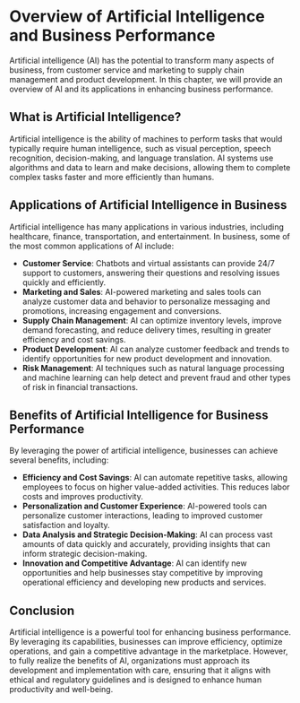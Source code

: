 Overview of Artificial Intelligence and Business Performance
=====================================================================================

Artificial intelligence (AI) has the potential to transform many aspects of business, from customer service and marketing to supply chain management and product development. In this chapter, we will provide an overview of AI and its applications in enhancing business performance.

What is Artificial Intelligence?
--------------------------------

Artificial intelligence is the ability of machines to perform tasks that would typically require human intelligence, such as visual perception, speech recognition, decision-making, and language translation. AI systems use algorithms and data to learn and make decisions, allowing them to complete complex tasks faster and more efficiently than humans.

Applications of Artificial Intelligence in Business
---------------------------------------------------

Artificial intelligence has many applications in various industries, including healthcare, finance, transportation, and entertainment. In business, some of the most common applications of AI include:

* **Customer Service**: Chatbots and virtual assistants can provide 24/7 support to customers, answering their questions and resolving issues quickly and efficiently.
* **Marketing and Sales**: AI-powered marketing and sales tools can analyze customer data and behavior to personalize messaging and promotions, increasing engagement and conversions.
* **Supply Chain Management**: AI can optimize inventory levels, improve demand forecasting, and reduce delivery times, resulting in greater efficiency and cost savings.
* **Product Development**: AI can analyze customer feedback and trends to identify opportunities for new product development and innovation.
* **Risk Management**: AI techniques such as natural language processing and machine learning can help detect and prevent fraud and other types of risk in financial transactions.

Benefits of Artificial Intelligence for Business Performance
------------------------------------------------------------

By leveraging the power of artificial intelligence, businesses can achieve several benefits, including:

* **Efficiency and Cost Savings**: AI can automate repetitive tasks, allowing employees to focus on higher value-added activities. This reduces labor costs and improves productivity.
* **Personalization and Customer Experience**: AI-powered tools can personalize customer interactions, leading to improved customer satisfaction and loyalty.
* **Data Analysis and Strategic Decision-Making**: AI can process vast amounts of data quickly and accurately, providing insights that can inform strategic decision-making.
* **Innovation and Competitive Advantage**: AI can identify new opportunities and help businesses stay competitive by improving operational efficiency and developing new products and services.

Conclusion
----------

Artificial intelligence is a powerful tool for enhancing business performance. By leveraging its capabilities, businesses can improve efficiency, optimize operations, and gain a competitive advantage in the marketplace. However, to fully realize the benefits of AI, organizations must approach its development and implementation with care, ensuring that it aligns with ethical and regulatory guidelines and is designed to enhance human productivity and well-being.

